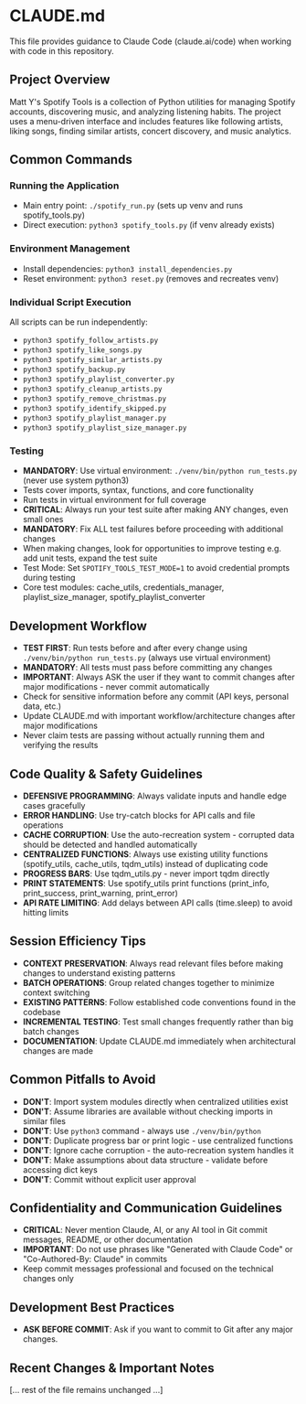 # CLAUDE.md

This file provides guidance to Claude Code (claude.ai/code) when working with code in this repository.

## Project Overview

Matt Y's Spotify Tools is a collection of Python utilities for managing Spotify accounts, discovering music, and analyzing listening habits. The project uses a menu-driven interface and includes features like following artists, liking songs, finding similar artists, concert discovery, and music analytics.

## Common Commands

### Running the Application
- Main entry point: `./spotify_run.py` (sets up venv and runs spotify_tools.py)
- Direct execution: `python3 spotify_tools.py` (if venv already exists)

### Environment Management
- Install dependencies: `python3 install_dependencies.py`
- Reset environment: `python3 reset.py` (removes and recreates venv)

### Individual Script Execution
All scripts can be run independently:
- `python3 spotify_follow_artists.py`
- `python3 spotify_like_songs.py`
- `python3 spotify_similar_artists.py`
- `python3 spotify_backup.py`
- `python3 spotify_playlist_converter.py`
- `python3 spotify_cleanup_artists.py`
- `python3 spotify_remove_christmas.py`
- `python3 spotify_identify_skipped.py`
- `python3 spotify_playlist_manager.py`
- `python3 spotify_playlist_size_manager.py`

### Testing
- **MANDATORY**: Use virtual environment: `./venv/bin/python run_tests.py` (never use system python3)
- Tests cover imports, syntax, functions, and core functionality
- Run tests in virtual environment for full coverage
- **CRITICAL**: Always run your test suite after making ANY changes, even small ones
- **MANDATORY**: Fix ALL test failures before proceeding with additional changes
- When making changes, look for opportunities to improve testing e.g. add unit tests, expand the test suite
- Test Mode: Set `SPOTIFY_TOOLS_TEST_MODE=1` to avoid credential prompts during testing
- Core test modules: cache_utils, credentials_manager, playlist_size_manager, spotify_playlist_converter

## Development Workflow
- **TEST FIRST**: Run tests before and after every change using `./venv/bin/python run_tests.py` (always use virtual environment)
- **MANDATORY**: All tests must pass before committing any changes
- **IMPORTANT**: Always ASK the user if they want to commit changes after major modifications - never commit automatically
- Check for sensitive information before any commit (API keys, personal data, etc.)
- Update CLAUDE.md with important workflow/architecture changes after major modifications
- Never claim tests are passing without actually running them and verifying the results

## Code Quality & Safety Guidelines
- **DEFENSIVE PROGRAMMING**: Always validate inputs and handle edge cases gracefully
- **ERROR HANDLING**: Use try-catch blocks for API calls and file operations
- **CACHE CORRUPTION**: Use the auto-recreation system - corrupted data should be detected and handled automatically
- **CENTRALIZED FUNCTIONS**: Always use existing utility functions (spotify_utils, cache_utils, tqdm_utils) instead of duplicating code
- **PROGRESS BARS**: Use tqdm_utils.py - never import tqdm directly
- **PRINT STATEMENTS**: Use spotify_utils print functions (print_info, print_success, print_warning, print_error)
- **API RATE LIMITING**: Add delays between API calls (time.sleep) to avoid hitting limits

## Session Efficiency Tips
- **CONTEXT PRESERVATION**: Always read relevant files before making changes to understand existing patterns
- **BATCH OPERATIONS**: Group related changes together to minimize context switching  
- **EXISTING PATTERNS**: Follow established code conventions found in the codebase
- **INCREMENTAL TESTING**: Test small changes frequently rather than big batch changes
- **DOCUMENTATION**: Update CLAUDE.md immediately when architectural changes are made

## Common Pitfalls to Avoid
- **DON'T**: Import system modules directly when centralized utilities exist
- **DON'T**: Assume libraries are available without checking imports in similar files
- **DON'T**: Use `python3` command - always use `./venv/bin/python`
- **DON'T**: Duplicate progress bar or print logic - use centralized functions
- **DON'T**: Ignore cache corruption - the auto-recreation system handles it
- **DON'T**: Make assumptions about data structure - validate before accessing dict keys
- **DON'T**: Commit without explicit user approval

## Confidentiality and Communication Guidelines
- **CRITICAL**: Never mention Claude, AI, or any AI tool in Git commit messages, README, or other documentation
- **IMPORTANT**: Do not use phrases like "Generated with Claude Code" or "Co-Authored-By: Claude" in commits
- Keep commit messages professional and focused on the technical changes only

## Development Best Practices
- **ASK BEFORE COMMIT**: Ask if you want to commit to Git after any major changes.

## Recent Changes & Important Notes

[... rest of the file remains unchanged ...]